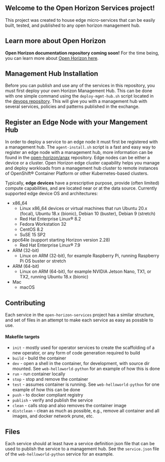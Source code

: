 ## Welcome to the Open Horizon Services project!

This project was created to house edge micro-services that can be easily built, tested, and published to any open horizon management hub.

## Learn more about Open Horizon 
**Open Horizon documentation repository coming soon!** For the time being, you can learn more about [Open Horizon here](https://www.ibm.com/support/knowledgecenter/SSFKVV_4.2/kc_welcome_containers.html).

## Management Hub Installation
Before you can publish and use any of the services in this repository, you must first deploy your own Horizon Management Hub. This can be done with one simple command using the `deploy-mgmt-hub.sh` script located in the [devops repository](https://github.com/open-horizon/devops/tree/master/mgmt-hub#horizon-management-hub). This will give you with a management hub with several services, policies and patterns published in the exchange. 

## Register an Edge Node with your Mangement Hub
In order to deploy a service to an edge node it must first be registered with a management hub. The `agent-install.sh` script is a fast and easy way to register an edge node with a management hub, more information can be found in the [open-horizon/anax](https://github.com/open-horizon/anax/tree/master/agent-install#edge-node-agent-install) repository. Edge nodes can be either a device or a cluster. Open Horizon edge cluster capability helps you manage and deploy workloads from a management hub cluster to remote instances of OpenShift® Container Platform or other Kubernetes-based clusters. 

Typically, **edge devices** have a prescriptive purpose, provide (often limited) compute capabilities, and are located near or at the data source. Currently supported edge device OS and architectures:
* x86_64
  * Linux x86_64 devices or virtual machines that run Ubuntu 20.x (focal), Ubuntu 18.x (bionic), Debian 10 (buster), Debian 9 (stretch)
  * Red Hat Enterprise Linux® 8.2
  * Fedora Workstation 32
  * CentOS 8.2
  * SuSE 15 SP2
* ppc64le (support starting Horizon version 2.28)
  * Red Hat Enterprise Linux® 7.9
* ARM (32-bit)
  * Linux on ARM (32-bit), for example Raspberry Pi, running Raspberry Pi OS buster or stretch
* ARM (64-bit)
  * Linux on ARM (64-bit), for example NVIDIA Jetson Nano, TX1, or TX2, running Ubuntu 18.x (bionic)
* Mac
  * macOS

## Contributing

Each service in the `open-horizon-services` project has a similar structure, and set of files in an attempt to make each service as easy as possble to use. 

#### Makefile targets 

- `init` - mostly used for operator services to create the scaffolding of a new operator, or any form of code generation required to build
- `build` - build the container
- `dev` - open a shell in the container, for development, with source dir mounted. See `web-helloworld-python` for an example of how this is done
- `run` - run container locally
- `stop` - stop and remove the container
- `test` - assumes container is running. See `web-helloworld-python` for one example of how this can be done
- `push` - to docker compliant registry
- `publish` - verify and publish the service
- `clean` - calls stop and also removes the container image
- `distclean` - clean as much as possible, e.g., remove all container and all images, and docker network prune, etc.

## Files

Each service should at least have a service definition json file that can be used to publish the service to a management hub. See the `service.json` file of the `web-helloworld-python` service for an example. 
